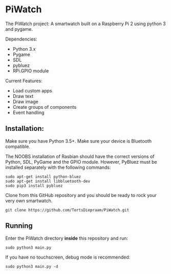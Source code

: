 # PiWatch
The PiWatch project: A smartwatch built on a Raspberry Pi 2 using python 3 and pygame.

Dependencies:
 - Python 3.x
 - Pygame
 - SDL
 - pybluez
 - RPi.GPIO module

Current Features:
 - Load custom apps
 - Draw text
 - Draw image
 - Create groups of components
 - Event handling

## Installation:
Make sure you have Python 3.5+.
Make sure your device is Bluetooth compatible.

The NOOBS installation of Rasbian should have the correct versions of
Python, SDL, PyGame and the GPIO module. However, PyBluez must be
installed separately with the following commands:
```
sudo apt-get install python-bluez
sudo apt-get install libbluetooth-dev
sudo pip3 install pybluez
```

Clone from this GitHub repository and you should be ready to rock your
very own smartwatch.
```
git clone https://github.com/TertsDiepraam/PiWatch.git 
```

## Running
Enter the PiWatch directory **inside** this repository and run:
```
sudo python3 main.py
```

If you have no touchscreen, debug mode is recommended:
```
sudo python3 main.py -d
```